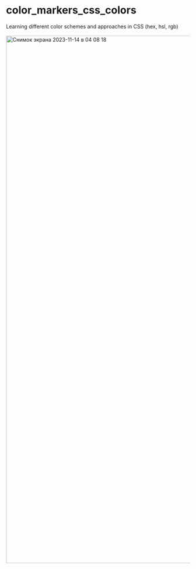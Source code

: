 # color_markers_css_colors
Learning different color schemes and approaches in CSS (hex, hsl, rgb) <br/>
<br/>
<img width="1440" alt="Снимок экрана 2023-11-14 в 04 08 18" src="https://github.com/a0fail/color_markers_css_colors/assets/133894238/e7783e61-34ab-439f-8244-acb3f2e18e38">
